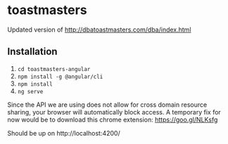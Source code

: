 # toastmasters
Updated version of http://dbatoastmasters.com/dba/index.html

## Installation
1. `cd toastmasters-angular`
2. `npm install -g @angular/cli`
3. `npm install`
4. `ng serve`

Since the API we are using does not allow for cross domain resource sharing, your browser will automatically block access. A temporary fix for now would be to download this chrome extension: https://goo.gl/NLKsfg

Should be up on http://localhost:4200/


